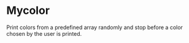 # Mycolor
Print colors from a predefined array randomly and stop before a color chosen by the user is printed. 

